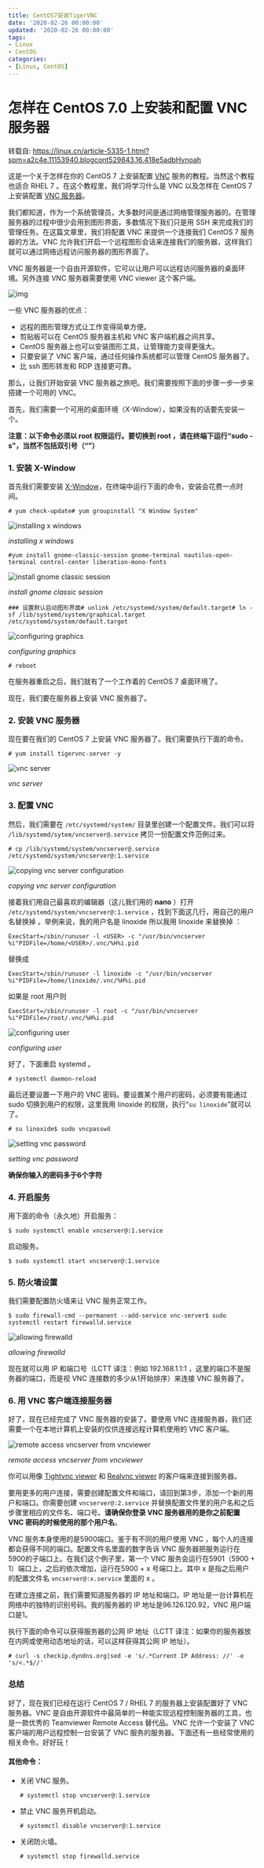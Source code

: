 ```yaml
---
title: CentOS7安装TigerVNC
date: '2020-02-26 00:00:00'
updated: '2020-02-26 00:00:00'
tags:
- Linux
- CentOS
categories:
- [Linux, CentOS]
---
```

# 怎样在 CentOS 7.0 上安装和配置 VNC 服务器

转载自: https://linux.cn/article-5335-1.html?spm=a2c4e.11153940.blogcont529843.16.418e5adbHynoah

这是一个关于怎样在你的 CentOS 7 上安装配置 [VNC](http://en.wikipedia.org/wiki/Virtual_Network_Computing) 服务的教程。当然这个教程也适合 RHEL 7 。在这个教程里，我们将学习什么是 VNC 以及怎样在 CentOS 7 上安装配置 [VNC 服务器](http://en.wikipedia.org/wiki/Virtual_Network_Computing)。

我们都知道，作为一个系统管理员，大多数时间是通过网络管理服务器的。在管理服务器的过程中很少会用到图形界面，多数情况下我们只是用 SSH 来完成我们的管理任务。在这篇文章里，我们将配置 VNC 来提供一个连接我们 CentOS 7 服务器的方法。VNC 允许我们开启一个远程图形会话来连接我们的服务器，这样我们就可以通过网络远程访问服务器的图形界面了。

VNC 服务器是一个自由开源软件，它可以让用户可以远程访问服务器的桌面环境。另外连接 VNC 服务器需要使用 VNC viewer 这个客户端。

![img](https://img.linux.net.cn/data/attachment/album/201504/26/112812oz6l6tnr6trnmluc.png)

一些 VNC 服务器的优点：

- 远程的图形管理方式让工作变得简单方便。
- 剪贴板可以在 CentOS 服务器主机和 VNC 客户端机器之间共享。
- CentOS 服务器上也可以安装图形工具，让管理能力变得更强大。
- 只要安装了 VNC 客户端，通过任何操作系统都可以管理 CentOS 服务器了。
- 比 ssh 图形转发和 RDP 连接更可靠。

那么，让我们开始安装 VNC 服务器之旅吧。我们需要按照下面的步骤一步一步来搭建一个可用的 VNC。

首先，我们需要一个可用的桌面环境（X-Window），如果没有的话要先安装一个。

**注意：以下命令必须以 root 权限运行。要切换到 root ，请在终端下运行“sudo -s”，当然不包括双引号（“”）**

### 1. 安装 X-Window

首先我们需要安装 [X-Window](http://en.wikipedia.org/wiki/X_Window_System)，在终端中运行下面的命令，安装会花费一点时间。

```
# yum check-update# yum groupinstall "X Window System"
```

![installing x windows](https://img.linux.net.cn/data/attachment/album/201504/26/112815zz6kgdkqznknnqqf.png)

*installing x windows*

```
#yum install gnome-classic-session gnome-terminal nautilus-open-terminal control-center liberation-mono-fonts
```

![install gnome classic session](https://img.linux.net.cn/data/attachment/album/201504/26/112815pgyhigy0ycpccz0c.png)

*install gnome classic session*

```
### 设置默认启动图形界面# unlink /etc/systemd/system/default.target# ln -sf /lib/systemd/system/graphical.target /etc/systemd/system/default.target
```

![configuring graphics](https://img.linux.net.cn/data/attachment/album/201504/26/112816e4dvx6zui4z9ugz4.png)

*configuring graphics*

```
# reboot
```

在服务器重启之后，我们就有了一个工作着的 CentOS 7 桌面环境了。

现在，我们要在服务器上安装 VNC 服务器了。

### 2. 安装 VNC 服务器

现在要在我们的 CentOS 7 上安装 VNC 服务器了。我们需要执行下面的命令。

```
# yum install tigervnc-server -y
```

![vnc server](https://img.linux.net.cn/data/attachment/album/201504/26/112817b0m2tj40jjs0120l.png)

*vnc server*

### 3. 配置 VNC

然后，我们需要在 `/etc/systemd/system/` 目录里创建一个配置文件。我们可以将 `/lib/systemd/sytem/vncserver@.service` 拷贝一份配置文件范例过来。

```
# cp /lib/systemd/system/vncserver@.service /etc/systemd/system/vncserver@:1.service
```

![copying vnc server configuration](https://img.linux.net.cn/data/attachment/album/201504/26/112817khh66mhmndtlg1h6.png)

*copying vnc server configuration*

接着我们用自己最喜欢的编辑器（这儿我们用的 **nano** ）打开 `/etc/systemd/system/vncserver@:1.service` ，找到下面这几行，用自己的用户名替换掉 。举例来说，我的用户名是 linoxide 所以我用 linoxide 来替换掉 ：

```
ExecStart=/sbin/runuser -l <USER> -c "/usr/bin/vncserver %i"PIDFile=/home/<USER>/.vnc/%H%i.pid
```

替换成

```
ExecStart=/sbin/runuser -l linoxide -c "/usr/bin/vncserver %i"PIDFile=/home/linoxide/.vnc/%H%i.pid
```

如果是 root 用户则

```
ExecStart=/sbin/runuser -l root -c "/usr/bin/vncserver %i"PIDFile=/root/.vnc/%H%i.pid
```

![configuring user](https://img.linux.net.cn/data/attachment/album/201504/26/112818a5s5i5pdok2g5dyr.png)

*configuring user*

好了，下面重启 systemd 。

```
# systemctl daemon-reload
```

最后还要设置一下用户的 VNC 密码。要设置某个用户的密码，必须要有能通过 sudo 切换到用户的权限，这里我用 linoxide 的权限，执行“`su linoxide`”就可以了。

```
# su linoxide$ sudo vncpasswd
```

![setting vnc password](https://img.linux.net.cn/data/attachment/album/201504/26/112818f4rw9i46yt9carg9.png)

*setting vnc password*

**确保你输入的密码多于6个字符**

### 4. 开启服务

用下面的命令（永久地）开启服务：

```
$ sudo systemctl enable vncserver@:1.service
```

启动服务。

```
$ sudo systemctl start vncserver@:1.service
```

### 5. 防火墙设置

我们需要配置防火墙来让 VNC 服务正常工作。

```
$ sudo firewall-cmd --permanent --add-service vnc-server$ sudo systemctl restart firewalld.service
```

![allowing firewalld](https://img.linux.net.cn/data/attachment/album/201504/26/112819xd57amrcrqdvrdrj.png)

*allowing firewalld*

现在就可以用 IP 和端口号（LCTT 译注：例如 192.168.1.1:1 ，这里的端口不是服务器的端口，而是视 VNC 连接数的多少从1开始排序）来连接 VNC 服务器了。

### 6. 用 VNC 客户端连接服务器

好了，现在已经完成了 VNC 服务器的安装了。要使用 VNC 连接服务器，我们还需要一个在本地计算机上安装的仅供连接远程计算机使用的 VNC 客户端。

![remote access vncserver from vncviewer](https://img.linux.net.cn/data/attachment/album/201504/26/112821l72b1bbwbgbbbe2g.png)

*remote access vncserver from vncviewer*

你可以用像 [Tightvnc viewer](http://www.tightvnc.com/) 和 [Realvnc viewer](https://www.realvnc.com/) 的客户端来连接到服务器。

要用更多的用户连接，需要创建配置文件和端口，请回到第3步，添加一个新的用户和端口。你需要创建 `vncserver@:2.service` 并替换配置文件里的用户名和之后步骤里相应的文件名、端口号。**请确保你登录 VNC 服务器用的是你之前配置 VNC 密码的时候使用的那个用户名**。

VNC 服务本身使用的是5900端口。鉴于有不同的用户使用 VNC ，每个人的连接都会获得不同的端口。配置文件名里面的数字告诉 VNC 服务器把服务运行在5900的子端口上。在我们这个例子里，第一个 VNC 服务会运行在5901（5900 + 1）端口上，之后的依次增加，运行在5900 + x 号端口上。其中 x 是指之后用户的配置文件名 `vncserver@:x.service` 里面的 x 。

在建立连接之前，我们需要知道服务器的 IP 地址和端口。IP 地址是一台计算机在网络中的独特的识别号码。我的服务器的 IP 地址是96.126.120.92，VNC 用户端口是1。

执行下面的命令可以获得服务器的公网 IP 地址（LCTT 译注：如果你的服务器放在内网或使用动态地址的话，可以这样获得其公网 IP 地址）。

```
# curl -s checkip.dyndns.org|sed -e 's/.*Current IP Address: //' -e 's/<.*$//'
```

### 总结

好了，现在我们已经在运行 CentOS 7 / RHEL 7 的服务器上安装配置好了 VNC 服务器。VNC 是自由开源软件中最简单的一种能实现远程控制服务器的工具，也是一款优秀的 Teamviewer Remote Access 替代品。VNC 允许一个安装了 VNC 客户端的用户远程控制一台安装了 VNC 服务的服务器。下面还有一些经常使用的相关命令。好好玩！

#### 其他命令：

- 关闭 VNC 服务。

  ```
  # systemctl stop vncserver@:1.service
  ```

- 禁止 VNC 服务开机启动。

  ```
  # systemctl disable vncserver@:1.service
  ```

- 关闭防火墙。

  ```
  # systemctl stop firewalld.service
  ```
